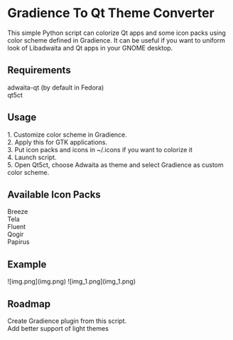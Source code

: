 <h1>Gradience To Qt Theme Converter</h1>
This simple Python script can colorize Qt apps and some icon packs using color scheme defined in Gradience. It can be useful if you want to uniform look of Libadwaita and Qt apps in your GNOME desktop.
<h2>Requirements</h2>
adwaita-qt (by default in Fedora)<br>
qt5ct
<h2>Usage</h2>
1. Customize color scheme in Gradience.<br>
2. Apply this for GTK applications. <br>
3. Put icon packs and icons in ~/.icons if you want to colorize it <br>
4. Launch script. <br>
5. Open Qt5ct, choose Adwaita as theme and select Gradience as custom color scheme.<br>

<h2>Available Icon Packs</h2>
Breeze<br>
Tela<br>
Fluent<br>
Qogir<br>
Papirus<br>


<h2>Example</h2>
![img.png](img.png)
![img_1.png](img_1.png)

<h2>Roadmap</h2>
    Create Gradience plugin from this script.<br>
    Add better support of light themes<br>
